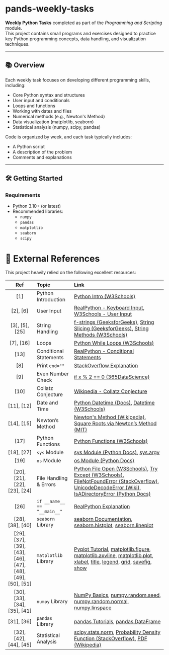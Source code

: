 # pands-weekly-tasks

**Weekly Python Tasks** completed as part of the *Programming and Scripting* module.  
This project contains small programs and exercises designed to practice key Python programming concepts, data handling, and visualization techniques.

---

## 📚 Overview

Each weekly task focuses on developing different programming skills, including:

- Core Python syntax and structures
- User input and conditionals
- Loops and functions
- Working with dates and files
- Numerical methods (e.g., Newton's Method)
- Data visualization (matplotlib, seaborn)
- Statistical analysis (numpy, scipy, pandas)

Code is organized by week, and each task typically includes:

- A Python script
- A description of the problem
- Comments and explanations

---

## 🛠️ Getting Started

### Requirements
- Python 3.10+ (or latest)
- Recommended libraries:
  - `numpy`
  - `pandas`
  - `matplotlib`
  - `seaborn`
  - `scipy`

  

# 📖 External References

This project heavily relied on the following excellent resources:

| Ref | Topic | Link |
|:---:|:------|:-----|
| [1] | Python Introduction | [Python Intro (W3Schools)](https://www.w3schools.com/python/python_intro.asp) |
| [2], [6] | User Input | [RealPython - Keyboard Input](https://realpython.com/python-keyboard-input/), [W3Schools - User Input](https://www.w3schools.com/python/python_user_input.asp) |
| [3], [5], [25] | String Handling | [f-strings (GeeksforGeeks)](https://www.geeksforgeeks.org/formatted-string-literals-f-strings-python/), [String Slicing (GeeksforGeeks)](https://www.geeksforgeeks.org/string-slicing-in-python/), [String Methods (W3Schools)](https://www.w3schools.com/python/python_strings_methods.asp) |
| [7], [16] | Loops | [Python While Loops (W3Schools)](https://www.w3schools.com/python/python_while_loops.asp) |
| [13] | Conditional Statements | [RealPython - Conditional Statements](https://realpython.com/python-conditional-statements/) |
| [8] | Print `end=""` | [StackOverflow Explanation](https://stackoverflow.com/questions/63569902/whats-the-meaning-of-print-end-in-python) |
| [9] | Even Number Check | [if x % 2 == 0 (365DataScience)](https://365datascience.com/question/please-explain-if-x-2-0/) |
| [10] | Collatz Conjecture | [Wikipedia - Collatz Conjecture](https://en.wikipedia.org/wiki/Collatz_conjecture) |
| [11], [12] | Date and Time | [Python Datetime (Docs)](https://docs.python.org/3.12/library/datetime.html), [Datetime (W3Schools)](https://www.w3schools.com/python/python_datetime.asp) |
| [14], [15] | Newton’s Method | [Newton's Method (Wikipedia)](https://en.wikipedia.org/wiki/Newton%27s_method), [Square Roots via Newton’s Method (MIT)](https://math.mit.edu/~stevenj/18.335/newton-sqrt.pdf) |
| [17] | Python Functions | [Python Functions (W3Schools)](https://www.w3schools.com/python/python_functions.asp) |
| [18], [27] | `sys` Module | [sys Module (Python Docs)](https://docs.python.org/3.12/library/sys.html), [sys.argv](https://docs.python.org/3.12/library/sys.html#sys.argv) |
| [19] | `os` Module | [os Module (Python Docs)](https://docs.python.org/3.12/library/os.html) |
| [20], [21], [22], [23], [24] | File Handling & Errors | [Python File Open (W3Schools)](https://www.w3schools.com/python/python_file_handling.asp), [Try Except (W3Schools)](https://www.w3schools.com/python/python_try_except.asp), [FileNotFoundError (StackOverflow)](https://stackoverflow.com/questions/17658856/why-am-i-getting-a-filenotfounderror), [UnicodeDecodeError (Wiki)](https://wiki.python.org/moin/UnicodeDecodeError), [IsADirectoryError (Python Docs)](https://docs.python.org/3.12/library/exceptions.html#IsADirectoryError) |
| [26] | `if __name__ == "__main__"` | [RealPython Explanation](https://realpython.com/if-name-main-python/) |
| [28], [38], [40] | `seaborn` Library | [seaborn Documentation](https://seaborn.pydata.org/), [seaborn.histplot](https://seaborn.pydata.org/generated/seaborn.histplot.html), [seaborn.lineplot](https://seaborn.pydata.org/generated/seaborn.lineplot.html) |
| [29], [37], [39], [43], [46], [47], [48], [49], [50], [51] | `matplotlib` Library | [Pyplot Tutorial](https://matplotlib.org/stable/tutorials/introductory/pyplot.html), [matplotlib.figure](https://matplotlib.org/stable/api/_as_gen/matplotlib.pyplot.figure.html), [matplotlib.axvline](https://matplotlib.org/stable/api/_as_gen/matplotlib.pyplot.axvline.html), [matplotlib.plot](https://matplotlib.org/stable/api/_as_gen/matplotlib.pyplot.plot.html), [xlabel](https://matplotlib.org/stable/api/_as_gen/matplotlib.pyplot.xlabel.html), [title](https://matplotlib.org/stable/api/_as_gen/matplotlib.pyplot.title.html), [legend](https://matplotlib.org/stable/api/_as_gen/matplotlib.pyplot.legend.html), [grid](https://matplotlib.org/stable/api/_as_gen/matplotlib.pyplot.grid.html), [savefig](https://matplotlib.org/stable/api/_as_gen/matplotlib.pyplot.savefig.html), [show](https://matplotlib.org/stable/api/_as_gen/matplotlib.pyplot.show.html) |
| [30], [33], [34], [35], [41] | `numpy` Library | [NumPy Basics](https://numpy.org/doc/stable/user/absolute_beginners.html), [numpy.random.seed](https://numpy.org/doc/stable/reference/random/generated/numpy.random.seed.html), [numpy.random.normal](https://numpy.org/doc/stable/reference/random/generated/numpy.random.normal.html), [numpy.linspace](https://numpy.org/doc/stable/reference/generated/numpy.linspace.html) |
| [31], [36] | `pandas` Library | [pandas Tutorials](https://pandas.pydata.org/docs/getting_started/intro_tutorials/index.html), [pandas.DataFrame](https://pandas.pydata.org/docs/reference/api/pandas.DataFrame.html) |
| [32], [42], [44], [45] | Statistical Analysis | [scipy.stats.norm](https://docs.scipy.org/doc/scipy/reference/generated/scipy.stats.norm.html), [Probability Density Function (StackOverflow)](https://stackoverflow.com/questions/43602270/what-is-probability-density-function-in-the-context-of-scipy-stats-norm), [PDF (Wikipedia)](https://en.wikipedia.org/wiki/Probability_density_function) |
